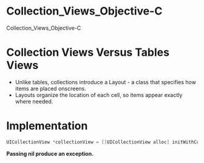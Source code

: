 # Collection_Views_Objective-C

Collection_Views_Objective-C

# Collection Views Versus Tables Views

- Unlike tables, collections introduce a Layout - a class that specifies how items are placed onscreens. 
- Layouts organize the location of each cell, so items appear exactly where needed.

# Implementation

``` objective-c
UICollectionView *collectionView = [[UICollectionView alloc] initWithCollectionViewLayout:layout]
```

**Passing nil produce an exception.**





